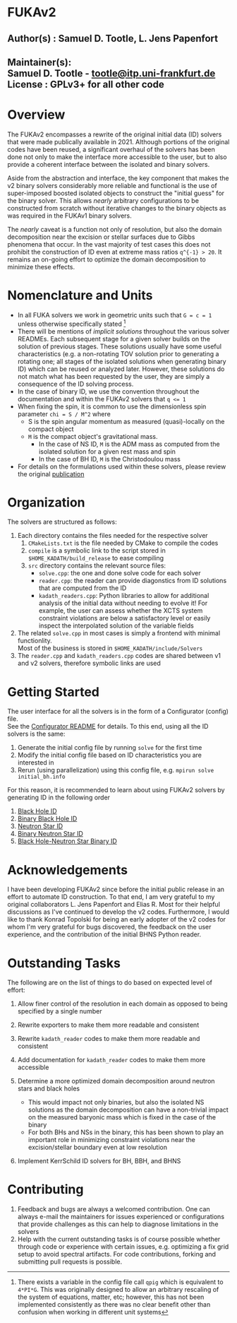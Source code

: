 # FUKAv2

## Author(s)    : Samuel D. Tootle,  L. Jens Papenfort

Maintainer(s):  
Samuel D. Tootle - tootle@itp.uni-frankfurt.de  
License      : GPLv3+ for all other code  
--------------------------------------------------------------------------

# Overview

The FUKAv2 encompasses a rewrite of the original initial data (ID) solvers that were made publically
available in 2021.  Although portions of the original codes have been reused, a significant
overhaul of the solvers has been done not only to make the interface more accessible to the user, 
but to also provide a coherent interface between the isolated and binary solvers.

Aside from the abstraction and interface, the key component that makes the v2 binary solvers
considerably more reliable and functional is the use of super-imposed boosted isolated objects
to construct the "initial guess" for the binary solver.  This allows *nearly* arbitrary configurations
to be constructed from scratch without iterative changes to the binary objects as was required in
the FUKAv1 binary solvers.

The *nearly* caveat is a function not only of resolution, but also the domain decomposition 
near the excision or stellar surfaces due to Gibbs phenomena that occur.  In the vast majority of test
cases this does not prohibit the construction of ID even at extreme mass ratios `q^{-1} > 20`.
It remains an on-going effort to optimize the domain decomposition to minimize these effects.

# Nomenclature and Units

- In all FUKA solvers we work in geometric units such that `G = c = 1` unless otherwise specifically stated [^1]
- There will be mentions of *implicit solutions* throughout the various solver READMEs.  Each subsequent stage for
a given solver builds on the solution of previous stages.  These solutions usually have some useful characteristics 
(e.g. a non-rotating TOV solution prior to generating a rotating one; all stages of the isolated solutions when generating binary ID) 
which can be reused or analyzed later. However, these solutions do not match what has been requested by the user, 
they are simply a consequence of the ID solving process.
- In the case of binary ID, we use the convention throughout the documentation and within the FUKAv2 solvers that `q <= 1`
- When fixing the spin, it is common to use the dimensionless spin parameter `chi = S / M^2` where 
    - S is the spin angular momentum as measured (quasi)-locally on the compact object
    - `M` is the compact object's gravitational mass.  
        - In the case of NS ID, `M` is the ADM mass as computed from the isolated solution for a given rest mass and spin
        - In the case of BH ID, `M` is the Christodoulou mass
- For details on the formulations used within these solvers, please review the original [publication](https://arxiv.org/abs/2103.09911) 

[^1]: There exists a variable in the config file call `qpig` which is equivalent to `4*PI*G`.  This was originally designed to allow an arbitrary rescaling of the system of equations, matter, etc; however, this has not been implemented consistently as there was no clear benefit other than confusion when working in different unit systems

# Organization

The solvers are structured as follows:

1. Each directory contains the files needed for the respective solver
    1. `CMakeLists.txt` is the file needed by CMake to compile the codes
    2. `compile` is a symbolic link to the script stored in `$HOME_KADATH/build_release` to ease compiling
    3. `src` directory contains the relevant source files:
        - `solve.cpp`: the one and done solve code for each solver
        - `reader.cpp`: the reader can provide diagonstics from ID solutions that are computed from the ID
        - `kadath_readers.cpp`: Python libraries to allow for additional analysis of the initial data without needing to evolve it! 
        For example, the user can assess whether the XCTS system constraint violations are below a satisfactory level or easily inspect the interpolated
        solution of the variable fields
2. The related `solve.cpp` in most cases is simply a frontend with minimal functionlity.  
Most of the business is stored in `$HOME_KADATH/include/Solvers`
3. The `reader.cpp` and `kadath_readers.cpp` codes are shared between v1 and v2 solvers, therefore symbolic links are used

# Getting Started

The user interface for all the solvers is in the form of a Configurator (config) file.  
See the [Configurator README](https://bitbucket.org/stootle/kadath/src/solverv2_kerrmerge/include/Configurator/) for details.
To this end, using all the ID solvers is the same:

1. Generate the initial config file by running `solve` for the first time
2. Modify the initial config file based on ID characteristics you are interested in
3. Rerun (using parallelization) using this config file, e.g. `mpirun solve initial_bh.info`

For this reason, it is recommended to learn about using FUKAv2 solvers by generating ID in the following order

1. [Black Hole ID](https://bitbucket.org/stootle/kadath/src/solverv2_kerrmerge/codes/FUKAv2_Solvers/BH/)
1. [Binary Black Hole ID](https://bitbucket.org/stootle/kadath/src/solverv2_kerrmerge/codes/FUKAv2_Solvers/BBH/)
1. [Neutron Star ID](https://bitbucket.org/stootle/kadath/src/solverv2_kerrmerge/codes/FUKAv2_Solvers/NS/)
1. [Binary Neutron Star ID](https://bitbucket.org/stootle/kadath/src/solverv2_kerrmerge/codes/FUKAv2_Solvers/BNS/)
1. [Black Hole-Neutron Star Binary ID](https://bitbucket.org/stootle/kadath/src/solverv2_kerrmerge/codes/FUKAv2_Solvers/BHNS/)

# Acknowledgements

I have been developing FUKAv2 since before the initial public release in an effort to automate ID construction.
To that end, I am very grateful to my original collaborators L. Jens Papenfort and Elias R. Most for their helpful discussions as I've
continued to develop the v2 codes.  Furthermore, I would like to thank Konrad Topolski for being an early adopter of the v2 codes for whom
I'm very grateful for bugs discovered, the feedback on the user experience, and the contribution of the initial BHNS Python reader.

# Outstanding Tasks

The following are on the list of things to do based on expected level of effort:

1. Allow finer control of the resolution in each domain as opposed to being specified by a single number
1. Rewrite exporters to make them more readable and consistent
2. Rewrite `kadath_reader` codes to make them more readable and consistent
3. Add documentation for `kadath_reader` codes to make them more accessible
4. Determine a more optimized domain decomposition around neutron stars and black holes

    - This would impact not only binaries, but also the isolated NS solutions as the domain decomposition can have 
    a non-trivial impact on the measured baryonic mass which is fixed in the case of the binary
    - For both BHs and NSs in the binary, this has been shown to play an important role in minimizing constraint violations
    near the excision/stellar boundary even at low resolution
5. Implement KerrSchild ID solvers for BH, BBH, and BHNS

# Contributing

1. Feedback and bugs are always a welcomed contribution.  One can always e-mail the maintainers for issues experienced or configurations that provide challenges as this can help to diagnose limitations in the solvers
2. Help with the current outstanding tasks is of course possible whether through code or experience with certain issues, e.g. optimizing a fix grid setup to avoid spectral artifacts.  For code contributions, forking and submitting pull requests is possible.